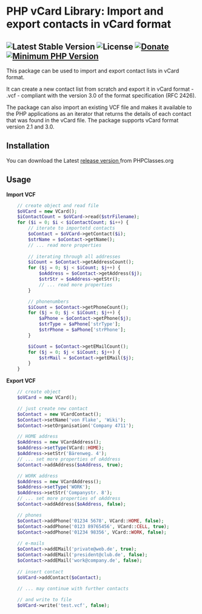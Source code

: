 # PHP vCard Library: Import and export contacts in vCard format

 ![Latest Stable Version](https://img.shields.io/badge/release-v1.0.4-brightgreen.svg) 
 ![License](https://img.shields.io/packagist/l/gomoob/php-pushwoosh.svg) 
 [![Donate](https://img.shields.io/static/v1?label=donate&message=PayPal&color=orange)](https://www.paypal.me/SKientzler/5.00EUR)
 [![Minimum PHP Version](https://img.shields.io/badge/php-%3E%3D%207.4-8892BF.svg)](https://php.net/)
----------

This package can be used to import and export contact lists in vCard format.

It can create a new contact list from scratch and export it in vCard format - .vcf - compliant 
with the version 3.0 of the format specification (RFC 2426).

The package can also import an existing VCF file and makes it available to the PHP applications 
as an iterator that returns the details of each contact that was found in the vCard file. The 
package supports vCard format version 2.1 and 3.0.

## Installation   
You can download the  Latest [release version ](https://www.phpclasses.org/package/11545-PHP-Import-and-export-contact-lists-in-vCard-format.html) from PHPClasses.org


## Usage

**Import VCF**
```php
	// create object and read file
	$oVCard = new VCard();
	$iContactCount = $oVCard->read($strFilename);
	for ($i = 0; $i < $iContactCount; $i++) {
		// iterate to importetd contacts
		$oContact = $oVCard->getContact($i);
		$strName = $oContact->getName();
        // ... read more properties
        
		// iterating through all addresses
		$iCount = $oContact->getAddressCount();
		for ($j = 0; $j < $iCount; $j++) {
			$oAddress = $oContact->getAddress($j);
			$strStr = $oAddress->getStr();
            // ... read more properties
		}

		// phonenumbers
		$iCount = $oContact->getPhoneCount();
		for ($j = 0; $j < $iCount; $j++) {
			$aPhone = $oContact->getPhone($j);
			$strType = $aPhone['strType'];
            $strPhone = $aPhone['strPhone'];
		}

		$iCount = $oContact->getEMailCount();
		for ($j = 0; $j < $iCount; $j++) {
			$strMail = $oContact->getEMail($j);
		}
	}
```

**Export VCF**

```php
	// create object
	$oVCard = new VCard();

	// just create new contact
	$oContact = new VCardContact();
	$oContact->setName('von Flake', 'Wiki');
	$oContact->setOrganisation('Company 4711');

    // HOME address
	$oAddress = new VCardAddress();
	$oAddress->setType(VCard::HOME);
	$oAddress->setStr('Bärenweg. 4');
    // ... set more properties of oAddress
	$oContact->addAddress($oAddress, true);

    // WORK address
	$oAddress = new VCardAddress();
	$oAddress->setType('WORK');
	$oAddress->setStr('Companystr. 8');
    // ... set more properties of oAddress
	$oContact->addAddress($oAddress, false);

    // phones
	$oContact->addPhone('01234 5678', VCard::HOME, false);
	$oContact->addPhone('0123 89765456', VCard::CELL, true);
	$oContact->addPhone('01234 98356', VCard::WORK, false);
	
    // e-mails
	$oContact->addEMail('private@web.de', true);
	$oContact->addEMail('president@club.de', false);
	$oContact->addEMail('work@company.de', false);
	
	// insert contact
	$oVCard->addContact($oContact);
    
    // ... may continue with further contacts

	// and write to file
	$oVCard->write('test.vcf', false);    
```

